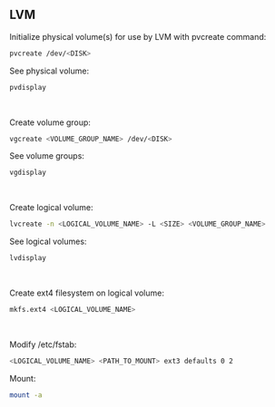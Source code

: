 ## LVM

Initialize physical volume(s) for use by LVM with pvcreate command:
```bash
pvcreate /dev/<DISK>
```

See physical volume:
```bash
pvdisplay
```

<br/>

Create volume group:
```bash
vgcreate <VOLUME_GROUP_NAME> /dev/<DISK>
```

See volume groups:
```bash
vgdisplay
```

<br/>

Create logical volume:
```bash
lvcreate -n <LOGICAL_VOLUME_NAME> -L <SIZE> <VOLUME_GROUP_NAME>
```

See logical volumes:
```bash
lvdisplay
```

<br/>

Create ext4 filesystem on logical volume:
```bash
mkfs.ext4 <LOGICAL_VOLUME_NAME>
```

<br/>

Modify /etc/fstab:
```bash
<LOGICAL_VOLUME_NAME> <PATH_TO_MOUNT> ext3 defaults 0 2
```

Mount:
```bash
mount -a
```
